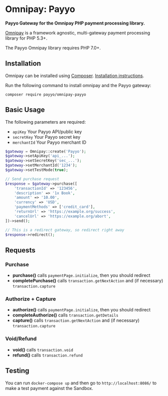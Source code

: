# Omnipay: Payyo

**Payyo Gateway for the Omnipay PHP payment processing library.**

[Omnipay](https://github.com/thephpleague/omnipay) is a framework agnostic, multi-gateway payment
processing library for PHP 5.3+.

The Payyo Omnipay library requires PHP 7.0+.

## Installation

Omnipay can be installed using [Composer](https://getcomposer.org/). [Installation instructions](https://getcomposer.org/doc/00-intro.md#installation-linux-unix-osx).

Run the following command to install omnipay and the Payyo gateway:

    composer require payyo/omnipay-payyo

## Basic Usage

The following parameters are required:

- `apiKey` Your Payyo API/public key
- `secretKey` Your Payyo secret key
- `merchantId` Your Payyo merchant ID

```php
$gateway = Omnipay::create('Payyo');
$gateway->setApiKey('api_...');
$gateway->setSecretKey('sec_...');
$gateway->setMerchantId('1234');
$gateway->setTestMode(true);

// Send purchase request
$response = $gateway->purchase([
    'transactionId' => '123456',
    'description' => '1x Book',
    'amount' => '10.00',
    'currency' => 'USD',
    'paymentMethods' => ['credit_card'],    
    'returnUrl' => 'https://example.org/success',
    'cancelUrl' => 'https://example.org/abort',
])->send();

// This is a redirect gateway, so redirect right away
$response->redirect();
```
## Requests

### Purchase
* **purchase()** calls `paymentPage.initialize`, then you should redirect
* **completePurchase()** calls `transaction.getNextAction` and (if necessary) `transaction.capture`

### Authorize + Capture
* **authorize()** calls `paymentPage.initialize`, then you should redirect
* **completeAuthorize()** calls `transaction.getDetails`
* **capture()** calls `transaction.getNextAction` and (if necessary) `transaction.capture`

### Void/Refund
* **void()** calls `transaction.void`
* **refund()** calls `transaction.refund`

## Testing

You can run `docker-compose up` and then go to `http://localhost:8086/` to make a test payment against the Sandbox.